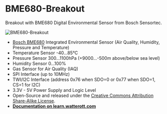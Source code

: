 # BME680-Breakout
Breakout with BME680 Digital Environmental Sensor from Bosch Sensortec.

![BME680-Breakout](https://github.com/watterott/BME680-Breakout/raw/master/hardware/BME680-Breakout_v11.jpg)

* [Bosch BME680](https://www.bosch-sensortec.com/bst/products/all_products/bme680) Integrated Environmental Sensor (Air Quality, Humidity, Pressure and Temperature)
* Temperature Sensor -40...85°C
* Pressure Sensor 300...1100hPa (+9000...-500m above/below sea level)
* Humidity Sensor 0...100%
* Gas Sensor for Air Quality (IAQ)
* SPI Interface (up to 10MHz)
* TWI/I2C Interface (address 0x76 when SDO=0 or 0x77 when SDO=1, CS=1 for I2C)
* 3.3V - 5V Power Supply and Logic Level
* Open-Source and released under the [Creative Commons Attribution Share-Alike License](https://creativecommons.org/licenses/by-sa/4.0/).
* **[Documentation on learn.watterott.com](https://learn.watterott.com)**
